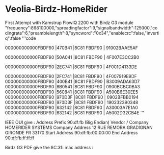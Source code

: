 # Veolia-Birdz-HomeRider
First Attempt with Kamstrup FlowIQ 2200 with Birdz G3 module
"frequency":868100000,"spreadingfactor":9,"signalbandwidth":125000,"codingrate":6,"preamblelength":8,"syncword":"0x34","enablecrc":false,"invertiq":false
'''code

000000000000FBDF90 |470B41 |8C81 FBDF90 | 91002BAAE5AF

000000000000FBDF90 |50A041 |8C81 FBDF90 | 4F007E3CC2B0

000000000000FBDF90 |2EC741 |8C81 FBDF90 | 4F001D4133DE

000000000000FBDF90 |2FC741 |8C81 FBDF90 | 4F007919E9DF
000000000000FBDF90 |400B41 |8C81 FBDF90 | B3009ADA63D7
000000000000FBDF90 |6B0541 |8C81 FBDF90 | 0900BCBC0BA3
000000000000FBDF90 |560841 |8C81 FBDF90 | A500B6E30EE5
000000000000FBDF90 |970D3F |8C81 FBDF90 | 0902BFBB0194
000000000000FBDF90 |970D3F |8C81 FBDF90 | 190232390348
000000000000FBDF90 |632142 |8C81 FBDF90 | A30003A7E1A0
000000000000FBDF90 |632142 |8C81 FBDF90 | A5002D32CB4E
'''

IEEE OUI give :
Address Prefix 90:df:fb (Big Endian)
Vendor / Company HOMERIDER SYSTEMS
Company Address 12 RUE REMORA GRADIGNAN GIRONDE FR 33170
Start Address 90:df:fb:00:00:00
End Address 90:df:fb:ff:ff:ff

Birdz G3 PDF give the 8C:31: mac address :
